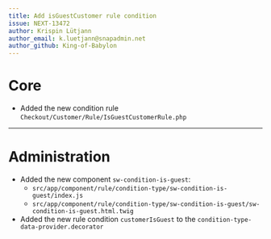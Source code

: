```yaml
---
title: Add isGuestCustomer rule condition
issue: NEXT-13472
author: Krispin Lütjann
author_email: k.luetjann@snapadmin.net
author_github: King-of-Babylon
---
```

# Core
* Added the new condition rule `Checkout/Customer/Rule/IsGuestCustomerRule.php`
___
# Administration
*  Added the new component `sw-condition-is-guest`:
    * `src/app/component/rule/condition-type/sw-condition-is-guest/index.js`
    * `src/app/component/rule/condition-type/sw-condition-is-guest/sw-condition-is-guest.html.twig`
* Added the new rule condition `customerIsGuest` to the `condition-type-data-provider.decorator`
